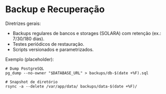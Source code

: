 # Backup e Recuperação

Diretrizes gerais:
- Backups regulares de bancos e storages (SOLARA) com retenção (ex.: 7/30/180 dias).
- Testes periódicos de restauração.
- Scripts versionados e parametrizados.

Exemplo (placeholder):
```
# Dump PostgreSQL
pg_dump --no-owner "$DATABASE_URL" > backups/db-$(date +%F).sql

# Snapshot de diretório
rsync -a --delete /var/app/data/ backups/data-$(date +%F)/
```

